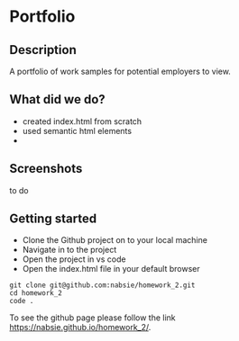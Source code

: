 # Portfolio

## Description

A portfolio of work samples for potential employers to view.

## What did we do?

- created index.html from scratch
- used semantic html elements
-

## Screenshots

to do

## Getting started

- Clone the Github project on to your local machine
- Navigate in to the project
- Open the project in vs code
- Open the index.html file in your default browser

```
git clone git@github.com:nabsie/homework_2.git
cd homework_2
code .
```

To see the github page please follow the link https://nabsie.github.io/homework_2/.

